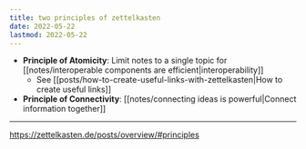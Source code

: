 ```yaml
---
title: two principles of zettelkasten
date: 2022-05-22
lastmod: 2022-05-22
---
```

- **Principle of Atomicity**: Limit notes to a single topic for [[notes/interoperable components are efficient|interoperability]] 
	- See [[posts/how-to-create-useful-links-with-zettelkasten|How to create useful links]]
- **Principle of Connectivity**: [[notes/connecting ideas is powerful|Connect information together]]

---
https://zettelkasten.de/posts/overview/#principles